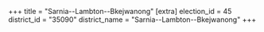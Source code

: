 +++
title = "Sarnia--Lambton--Bkejwanong"
[extra]
election_id = 45
district_id = "35090"
district_name = "Sarnia--Lambton--Bkejwanong"
+++
